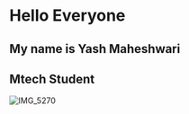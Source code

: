 <div align="left">

# Hello Everyone 
## My name is Yash Maheshwari
## Mtech Student
![IMG_5270](https://github.com/Yashmaheshwari0502/Yashmaheshwari0502/assets/76582161/0ec0f9c0-9240-4bdb-a747-124e75dbea97)

<div align="left





